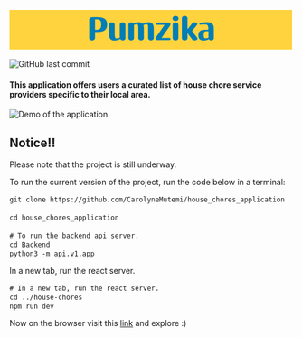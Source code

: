 
![Pumzika banner](banner.png)

![GitHub last commit](https://img.shields.io/github/last-commit/CarolyneMutemi/house_chores_application)

#### This application offers users a curated list of house chore service providers specific to their local area.

![Demo of the application.](demo.gif)

## Notice!!

Please note that the project is still underway.

To run the current version of the project, run the code below in a terminal:

```
git clone https://github.com/CarolyneMutemi/house_chores_application

cd house_chores_application

# To run the backend api server.
cd Backend
python3 -m api.v1.app
```

In a new tab, run the react server.

```
# In a new tab, run the react server.
cd ../house-chores
npm run dev
```

Now on the browser visit this [link](http://localhost:5173/) and explore :)


